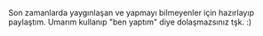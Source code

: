 Son zamanlarda yaygınlaşan ve yapmayı bilmeyenler için hazırlayıp paylaştım. Umarım kullanıp "ben yaptım" diye dolaşmazsınız tşk. :)
